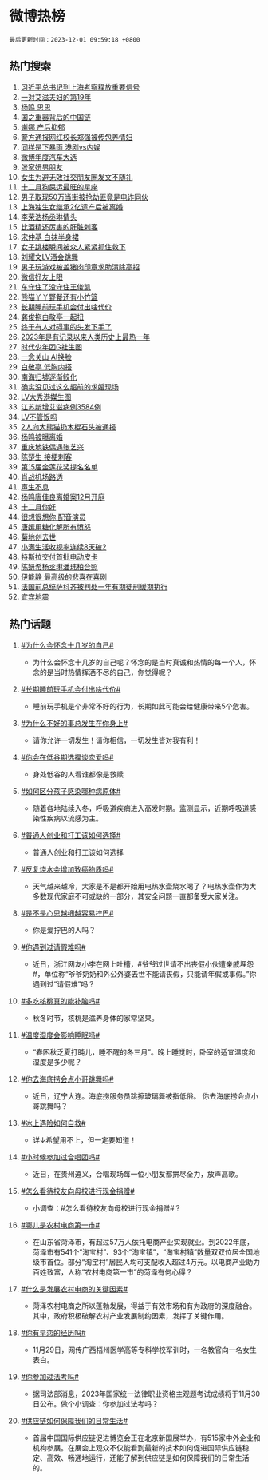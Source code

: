 # 微博热榜

`最后更新时间：2023-12-01 09:59:18 +0800`

## 热门搜索

1. [习近平总书记到上海考察释放重要信号](https://m.weibo.cn/search?containerid=100103type%3D1%26t%3D10%26q%3D%23%E4%B9%A0%E8%BF%91%E5%B9%B3%E6%80%BB%E4%B9%A6%E8%AE%B0%E5%88%B0%E4%B8%8A%E6%B5%B7%E8%80%83%E5%AF%9F%E9%87%8A%E6%94%BE%E9%87%8D%E8%A6%81%E4%BF%A1%E5%8F%B7%23&stream_entry_id=51&isnewpage=1&extparam=seat%3D1%26filter_type%3Drealtimehot%26pos%3D0%26dgr%3D0%26stream_entry_id%3D51%26c_type%3D51%26cate%3D10103%26q%3D%2523%25E4%25B9%25A0%25E8%25BF%2591%25E5%25B9%25B3%25E6%2580%25BB%25E4%25B9%25A6%25E8%25AE%25B0%25E5%2588%25B0%25E4%25B8%258A%25E6%25B5%25B7%25E8%2580%2583%25E5%25AF%259F%25E9%2587%258A%25E6%2594%25BE%25E9%2587%258D%25E8%25A6%2581%25E4%25BF%25A1%25E5%258F%25B7%2523%26display_time%3D1701395957%26pre_seqid%3D170139595741502142127)
1. [一对艾滋夫妇的第19年](https://m.weibo.cn/search?containerid=100103type%3D1%26t%3D10%26q%3D%23%E4%B8%80%E5%AF%B9%E8%89%BE%E6%BB%8B%E5%A4%AB%E5%A6%87%E7%9A%84%E7%AC%AC19%E5%B9%B4%23&stream_entry_id=31&isnewpage=1&extparam=seat%3D1%26lcate%3D5001%26c_type%3D31%26dgr%3D0%26realpos%3D1%26filter_type%3Drealtimehot%26pos%3D0%26cate%3D5001%26stream_entry_id%3D31%26band_rank%3D1%26q%3D%2523%25E4%25B8%2580%25E5%25AF%25B9%25E8%2589%25BE%25E6%25BB%258B%25E5%25A4%25AB%25E5%25A6%2587%25E7%259A%2584%25E7%25AC%25AC19%25E5%25B9%25B4%2523%26flag%3D1%26display_time%3D1701395957%26pre_seqid%3D170139595741502142127)
1. [杨鸣 思思](https://m.weibo.cn/search?containerid=100103type%3D1%26t%3D10%26q%3D%E6%9D%A8%E9%B8%A3+%E6%80%9D%E6%80%9D&stream_entry_id=31&isnewpage=1&extparam=seat%3D1%26lcate%3D5001%26c_type%3D31%26dgr%3D0%26realpos%3D2%26filter_type%3Drealtimehot%26pos%3D1%26cate%3D5001%26stream_entry_id%3D31%26band_rank%3D2%26q%3D%25E6%259D%25A8%25E9%25B8%25A3%2520%25E6%2580%259D%25E6%2580%259D%26flag%3D1%26display_time%3D1701395957%26pre_seqid%3D170139595741502142127)
1. [国之重器背后的中国链](https://m.weibo.cn/search?containerid=100103type%3D1%26t%3D10%26q%3D%23%E5%9B%BD%E4%B9%8B%E9%87%8D%E5%99%A8%E8%83%8C%E5%90%8E%E7%9A%84%E4%B8%AD%E5%9B%BD%E9%93%BE%23&stream_entry_id=31&isnewpage=1&extparam=seat%3D1%26lcate%3D5001%26c_type%3D31%26dgr%3D0%26realpos%3D3%26filter_type%3Drealtimehot%26pos%3D2%26cate%3D5001%26stream_entry_id%3D31%26band_rank%3D3%26q%3D%2523%25E5%259B%25BD%25E4%25B9%258B%25E9%2587%258D%25E5%2599%25A8%25E8%2583%258C%25E5%2590%258E%25E7%259A%2584%25E4%25B8%25AD%25E5%259B%25BD%25E9%2593%25BE%2523%26flag%3D0%26display_time%3D1701395957%26pre_seqid%3D170139595741502142127)
1. [谢娜 产后抑郁](https://m.weibo.cn/search?containerid=100103type%3D1%26t%3D10%26q%3D%E8%B0%A2%E5%A8%9C+%E4%BA%A7%E5%90%8E%E6%8A%91%E9%83%81&stream_entry_id=31&isnewpage=1&extparam=seat%3D1%26lcate%3D5001%26c_type%3D31%26dgr%3D0%26realpos%3D4%26filter_type%3Drealtimehot%26pos%3D3%26cate%3D5001%26stream_entry_id%3D31%26band_rank%3D4%26q%3D%25E8%25B0%25A2%25E5%25A8%259C%2520%25E4%25BA%25A7%25E5%2590%258E%25E6%258A%2591%25E9%2583%2581%26flag%3D2%26display_time%3D1701395957%26pre_seqid%3D170139595741502142127)
1. [警方通报网红校长郑强被传包养情妇](https://m.weibo.cn/search?containerid=100103type%3D1%26t%3D10%26q%3D%23%E8%AD%A6%E6%96%B9%E9%80%9A%E6%8A%A5%E7%BD%91%E7%BA%A2%E6%A0%A1%E9%95%BF%E9%83%91%E5%BC%BA%E8%A2%AB%E4%BC%A0%E5%8C%85%E5%85%BB%E6%83%85%E5%A6%87%23&stream_entry_id=31&isnewpage=1&extparam=seat%3D1%26lcate%3D5001%26c_type%3D31%26dgr%3D0%26realpos%3D5%26filter_type%3Drealtimehot%26pos%3D4%26cate%3D5001%26stream_entry_id%3D31%26band_rank%3D5%26q%3D%2523%25E8%25AD%25A6%25E6%2596%25B9%25E9%2580%259A%25E6%258A%25A5%25E7%25BD%2591%25E7%25BA%25A2%25E6%25A0%25A1%25E9%2595%25BF%25E9%2583%2591%25E5%25BC%25BA%25E8%25A2%25AB%25E4%25BC%25A0%25E5%258C%2585%25E5%2585%25BB%25E6%2583%2585%25E5%25A6%2587%2523%26flag%3D1%26display_time%3D1701395957%26pre_seqid%3D170139595741502142127)
1. [同样是下暴雨 港剧vs内娱](https://m.weibo.cn/search?containerid=100103type%3D1%26t%3D10%26q%3D%E5%90%8C%E6%A0%B7%E6%98%AF%E4%B8%8B%E6%9A%B4%E9%9B%A8+%E6%B8%AF%E5%89%A7vs%E5%86%85%E5%A8%B1&stream_entry_id=31&isnewpage=1&extparam=seat%3D1%26lcate%3D5001%26c_type%3D31%26dgr%3D0%26realpos%3D6%26filter_type%3Drealtimehot%26pos%3D5%26cate%3D5001%26stream_entry_id%3D31%26band_rank%3D6%26q%3D%25E5%2590%258C%25E6%25A0%25B7%25E6%2598%25AF%25E4%25B8%258B%25E6%259A%25B4%25E9%259B%25A8%2520%25E6%25B8%25AF%25E5%2589%25A7vs%25E5%2586%2585%25E5%25A8%25B1%26flag%3D1%26display_time%3D1701395957%26pre_seqid%3D170139595741502142127)
1. [微博年度汽车大选](https://m.weibo.cn/search?containerid=100103type%3D1%26t%3D10%26q%3D%23%E5%BE%AE%E5%8D%9A%E5%B9%B4%E5%BA%A6%E6%B1%BD%E8%BD%A6%E5%A4%A7%E9%80%89%23&stream_entry_id=31&isnewpage=1&extparam=seat%3D1%26lcate%3D5001%26dgr%3D0%26c_type%3D31%26q%3D%2523%25E5%25BE%25AE%25E5%258D%259A%25E5%25B9%25B4%25E5%25BA%25A6%25E6%25B1%25BD%25E8%25BD%25A6%25E5%25A4%25A7%25E9%2580%2589%2523%26filter_type%3Drealtimehot%26pos%3D6%26adid%3D212740%26stream_entry_id%3D31%26band_rank%3D7%26cate%3D5001%26topic_ad%3D1%26is_ad_pos%3D1%26display_time%3D1701395957%26pre_seqid%3D170139595741502142127)
1. [张家妍男朋友](https://m.weibo.cn/search?containerid=100103type%3D1%26t%3D10%26q%3D%E5%BC%A0%E5%AE%B6%E5%A6%8D%E7%94%B7%E6%9C%8B%E5%8F%8B&stream_entry_id=31&isnewpage=1&extparam=seat%3D1%26lcate%3D5001%26c_type%3D31%26dgr%3D0%26realpos%3D7%26filter_type%3Drealtimehot%26pos%3D7%26cate%3D5001%26stream_entry_id%3D31%26band_rank%3D7%26q%3D%25E5%25BC%25A0%25E5%25AE%25B6%25E5%25A6%258D%25E7%2594%25B7%25E6%259C%258B%25E5%258F%258B%26flag%3D2%26display_time%3D1701395957%26pre_seqid%3D170139595741502142127)
1. [女生为避无效社交朋友圈发文不随礼](https://m.weibo.cn/search?containerid=100103type%3D1%26t%3D10%26q%3D%23%E5%A5%B3%E7%94%9F%E4%B8%BA%E9%81%BF%E6%97%A0%E6%95%88%E7%A4%BE%E4%BA%A4%E6%9C%8B%E5%8F%8B%E5%9C%88%E5%8F%91%E6%96%87%E4%B8%8D%E9%9A%8F%E7%A4%BC%23&stream_entry_id=31&isnewpage=1&extparam=seat%3D1%26lcate%3D5001%26c_type%3D31%26dgr%3D0%26realpos%3D8%26filter_type%3Drealtimehot%26pos%3D8%26cate%3D5001%26stream_entry_id%3D31%26band_rank%3D8%26q%3D%2523%25E5%25A5%25B3%25E7%2594%259F%25E4%25B8%25BA%25E9%2581%25BF%25E6%2597%25A0%25E6%2595%2588%25E7%25A4%25BE%25E4%25BA%25A4%25E6%259C%258B%25E5%258F%258B%25E5%259C%2588%25E5%258F%2591%25E6%2596%2587%25E4%25B8%258D%25E9%259A%258F%25E7%25A4%25BC%2523%26flag%3D2%26display_time%3D1701395957%26pre_seqid%3D170139595741502142127)
1. [十二月狗屎运最旺的星座](https://m.weibo.cn/search?containerid=100103type%3D1%26t%3D10%26q%3D%E5%8D%81%E4%BA%8C%E6%9C%88%E7%8B%97%E5%B1%8E%E8%BF%90%E6%9C%80%E6%97%BA%E7%9A%84%E6%98%9F%E5%BA%A7&stream_entry_id=31&isnewpage=1&extparam=seat%3D1%26lcate%3D5001%26c_type%3D31%26dgr%3D0%26realpos%3D9%26filter_type%3Drealtimehot%26pos%3D9%26cate%3D5001%26stream_entry_id%3D31%26band_rank%3D9%26q%3D%25E5%258D%2581%25E4%25BA%258C%25E6%259C%2588%25E7%258B%2597%25E5%25B1%258E%25E8%25BF%2590%25E6%259C%2580%25E6%2597%25BA%25E7%259A%2584%25E6%2598%259F%25E5%25BA%25A7%26flag%3D0%26display_time%3D1701395957%26pre_seqid%3D170139595741502142127)
1. [男子取现50万当街被抢劫匪竟是电诈同伙](https://m.weibo.cn/search?containerid=100103type%3D1%26t%3D10%26q%3D%23%E7%94%B7%E5%AD%90%E5%8F%96%E7%8E%B050%E4%B8%87%E5%BD%93%E8%A1%97%E8%A2%AB%E6%8A%A2%E5%8A%AB%E5%8C%AA%E7%AB%9F%E6%98%AF%E7%94%B5%E8%AF%88%E5%90%8C%E4%BC%99%23&stream_entry_id=31&isnewpage=1&extparam=seat%3D1%26lcate%3D5001%26c_type%3D31%26dgr%3D0%26realpos%3D10%26filter_type%3Drealtimehot%26pos%3D10%26cate%3D5001%26stream_entry_id%3D31%26band_rank%3D10%26q%3D%2523%25E7%2594%25B7%25E5%25AD%2590%25E5%258F%2596%25E7%258E%25B050%25E4%25B8%2587%25E5%25BD%2593%25E8%25A1%2597%25E8%25A2%25AB%25E6%258A%25A2%25E5%258A%25AB%25E5%258C%25AA%25E7%25AB%259F%25E6%2598%25AF%25E7%2594%25B5%25E8%25AF%2588%25E5%2590%258C%25E4%25BC%2599%2523%26flag%3D0%26display_time%3D1701395957%26pre_seqid%3D170139595741502142127)
1. [上海独生女继承2亿遗产后被离婚](https://m.weibo.cn/search?containerid=100103type%3D1%26t%3D10%26q%3D%23%E4%B8%8A%E6%B5%B7%E7%8B%AC%E7%94%9F%E5%A5%B3%E7%BB%A7%E6%89%BF2%E4%BA%BF%E9%81%97%E4%BA%A7%E5%90%8E%E8%A2%AB%E7%A6%BB%E5%A9%9A%23&stream_entry_id=31&isnewpage=1&extparam=seat%3D1%26lcate%3D5001%26c_type%3D31%26dgr%3D0%26realpos%3D11%26filter_type%3Drealtimehot%26pos%3D11%26cate%3D5001%26stream_entry_id%3D31%26band_rank%3D11%26q%3D%2523%25E4%25B8%258A%25E6%25B5%25B7%25E7%258B%25AC%25E7%2594%259F%25E5%25A5%25B3%25E7%25BB%25A7%25E6%2589%25BF2%25E4%25BA%25BF%25E9%2581%2597%25E4%25BA%25A7%25E5%2590%258E%25E8%25A2%25AB%25E7%25A6%25BB%25E5%25A9%259A%2523%26flag%3D2%26display_time%3D1701395957%26pre_seqid%3D170139595741502142127)
1. [李荣浩杨丞琳情头](https://m.weibo.cn/search?containerid=100103type%3D1%26t%3D10%26q%3D%23%E6%9D%8E%E8%8D%A3%E6%B5%A9%E6%9D%A8%E4%B8%9E%E7%90%B3%E6%83%85%E5%A4%B4%23&stream_entry_id=31&isnewpage=1&extparam=seat%3D1%26lcate%3D5001%26c_type%3D31%26dgr%3D0%26realpos%3D12%26filter_type%3Drealtimehot%26pos%3D12%26cate%3D5001%26stream_entry_id%3D31%26band_rank%3D12%26q%3D%2523%25E6%259D%258E%25E8%258D%25A3%25E6%25B5%25A9%25E6%259D%25A8%25E4%25B8%259E%25E7%2590%25B3%25E6%2583%2585%25E5%25A4%25B4%2523%26flag%3D1%26display_time%3D1701395957%26pre_seqid%3D170139595741502142127)
1. [比酒精还厉害的肝脏刺客](https://m.weibo.cn/search?containerid=100103type%3D1%26t%3D10%26q%3D%E6%AF%94%E9%85%92%E7%B2%BE%E8%BF%98%E5%8E%89%E5%AE%B3%E7%9A%84%E8%82%9D%E8%84%8F%E5%88%BA%E5%AE%A2&stream_entry_id=31&isnewpage=1&extparam=seat%3D1%26lcate%3D5001%26c_type%3D31%26dgr%3D0%26realpos%3D13%26filter_type%3Drealtimehot%26pos%3D13%26cate%3D5001%26stream_entry_id%3D31%26band_rank%3D13%26q%3D%25E6%25AF%2594%25E9%2585%2592%25E7%25B2%25BE%25E8%25BF%2598%25E5%258E%2589%25E5%25AE%25B3%25E7%259A%2584%25E8%2582%259D%25E8%2584%258F%25E5%2588%25BA%25E5%25AE%25A2%26flag%3D1%26display_time%3D1701395957%26pre_seqid%3D170139595741502142127)
1. [宋仲基 白袜半身裙](https://m.weibo.cn/search?containerid=100103type%3D1%26t%3D10%26q%3D%E5%AE%8B%E4%BB%B2%E5%9F%BA+%E7%99%BD%E8%A2%9C%E5%8D%8A%E8%BA%AB%E8%A3%99&stream_entry_id=31&isnewpage=1&extparam=seat%3D1%26lcate%3D5001%26c_type%3D31%26dgr%3D0%26realpos%3D14%26filter_type%3Drealtimehot%26pos%3D14%26cate%3D5001%26stream_entry_id%3D31%26band_rank%3D14%26q%3D%25E5%25AE%258B%25E4%25BB%25B2%25E5%259F%25BA%2520%25E7%2599%25BD%25E8%25A2%259C%25E5%258D%258A%25E8%25BA%25AB%25E8%25A3%2599%26flag%3D0%26display_time%3D1701395957%26pre_seqid%3D170139595741502142127)
1. [女子跳楼瞬间被众人紧紧抓住救下](https://m.weibo.cn/search?containerid=100103type%3D1%26t%3D10%26q%3D%23%E5%A5%B3%E5%AD%90%E8%B7%B3%E6%A5%BC%E7%9E%AC%E9%97%B4%E8%A2%AB%E4%BC%97%E4%BA%BA%E7%B4%A7%E7%B4%A7%E6%8A%93%E4%BD%8F%E6%95%91%E4%B8%8B%23&stream_entry_id=31&isnewpage=1&extparam=seat%3D1%26lcate%3D5001%26c_type%3D31%26dgr%3D0%26realpos%3D15%26filter_type%3Drealtimehot%26pos%3D15%26cate%3D5001%26stream_entry_id%3D31%26band_rank%3D15%26q%3D%2523%25E5%25A5%25B3%25E5%25AD%2590%25E8%25B7%25B3%25E6%25A5%25BC%25E7%259E%25AC%25E9%2597%25B4%25E8%25A2%25AB%25E4%25BC%2597%25E4%25BA%25BA%25E7%25B4%25A7%25E7%25B4%25A7%25E6%258A%2593%25E4%25BD%258F%25E6%2595%2591%25E4%25B8%258B%2523%26flag%3D32768%26display_time%3D1701395957%26pre_seqid%3D170139595741502142127)
1. [刘耀文LV酒会跳舞](https://m.weibo.cn/search?containerid=100103type%3D1%26t%3D10%26q%3D%23%E5%88%98%E8%80%80%E6%96%87LV%E9%85%92%E4%BC%9A%E8%B7%B3%E8%88%9E%23&stream_entry_id=31&isnewpage=1&extparam=seat%3D1%26lcate%3D5001%26c_type%3D31%26dgr%3D0%26realpos%3D16%26filter_type%3Drealtimehot%26pos%3D16%26cate%3D5001%26stream_entry_id%3D31%26band_rank%3D16%26q%3D%2523%25E5%2588%2598%25E8%2580%2580%25E6%2596%2587LV%25E9%2585%2592%25E4%25BC%259A%25E8%25B7%25B3%25E8%2588%259E%2523%26flag%3D0%26display_time%3D1701395957%26pre_seqid%3D170139595741502142127)
1. [男子玩游戏被盖猪肉印章求助清除高招](https://m.weibo.cn/search?containerid=100103type%3D1%26t%3D10%26q%3D%23%E7%94%B7%E5%AD%90%E7%8E%A9%E6%B8%B8%E6%88%8F%E8%A2%AB%E7%9B%96%E7%8C%AA%E8%82%89%E5%8D%B0%E7%AB%A0%E6%B1%82%E5%8A%A9%E6%B8%85%E9%99%A4%E9%AB%98%E6%8B%9B%23&stream_entry_id=31&isnewpage=1&extparam=seat%3D1%26lcate%3D5001%26c_type%3D31%26dgr%3D0%26realpos%3D17%26filter_type%3Drealtimehot%26pos%3D17%26cate%3D5001%26stream_entry_id%3D31%26band_rank%3D17%26q%3D%2523%25E7%2594%25B7%25E5%25AD%2590%25E7%258E%25A9%25E6%25B8%25B8%25E6%2588%258F%25E8%25A2%25AB%25E7%259B%2596%25E7%258C%25AA%25E8%2582%2589%25E5%258D%25B0%25E7%25AB%25A0%25E6%25B1%2582%25E5%258A%25A9%25E6%25B8%2585%25E9%2599%25A4%25E9%25AB%2598%25E6%258B%259B%2523%26flag%3D1%26display_time%3D1701395957%26pre_seqid%3D170139595741502142127)
1. [微信好友上限](https://m.weibo.cn/search?containerid=100103type%3D1%26t%3D10%26q%3D%E5%BE%AE%E4%BF%A1%E5%A5%BD%E5%8F%8B%E4%B8%8A%E9%99%90&stream_entry_id=31&isnewpage=1&extparam=seat%3D1%26lcate%3D5001%26c_type%3D31%26dgr%3D0%26realpos%3D18%26filter_type%3Drealtimehot%26pos%3D18%26cate%3D5001%26stream_entry_id%3D31%26band_rank%3D18%26q%3D%25E5%25BE%25AE%25E4%25BF%25A1%25E5%25A5%25BD%25E5%258F%258B%25E4%25B8%258A%25E9%2599%2590%26flag%3D0%26display_time%3D1701395957%26pre_seqid%3D170139595741502142127)
1. [车守住了没守住王俊凯](https://m.weibo.cn/search?containerid=100103type%3D1%26t%3D10%26q%3D%23%E8%BD%A6%E5%AE%88%E4%BD%8F%E4%BA%86%E6%B2%A1%E5%AE%88%E4%BD%8F%E7%8E%8B%E4%BF%8A%E5%87%AF%23&stream_entry_id=31&isnewpage=1&extparam=seat%3D1%26lcate%3D5001%26c_type%3D31%26dgr%3D0%26realpos%3D19%26filter_type%3Drealtimehot%26pos%3D19%26cate%3D5001%26stream_entry_id%3D31%26band_rank%3D19%26q%3D%2523%25E8%25BD%25A6%25E5%25AE%2588%25E4%25BD%258F%25E4%25BA%2586%25E6%25B2%25A1%25E5%25AE%2588%25E4%25BD%258F%25E7%258E%258B%25E4%25BF%258A%25E5%2587%25AF%2523%26flag%3D1%26display_time%3D1701395957%26pre_seqid%3D170139595741502142127)
1. [熊猫丫丫野餐还有小竹篮](https://m.weibo.cn/search?containerid=100103type%3D1%26t%3D10%26q%3D%23%E7%86%8A%E7%8C%AB%E4%B8%AB%E4%B8%AB%E9%87%8E%E9%A4%90%E8%BF%98%E6%9C%89%E5%B0%8F%E7%AB%B9%E7%AF%AE%23&stream_entry_id=31&isnewpage=1&extparam=seat%3D1%26lcate%3D5001%26c_type%3D31%26dgr%3D0%26realpos%3D20%26filter_type%3Drealtimehot%26pos%3D20%26cate%3D5001%26stream_entry_id%3D31%26band_rank%3D20%26q%3D%2523%25E7%2586%258A%25E7%258C%25AB%25E4%25B8%25AB%25E4%25B8%25AB%25E9%2587%258E%25E9%25A4%2590%25E8%25BF%2598%25E6%259C%2589%25E5%25B0%258F%25E7%25AB%25B9%25E7%25AF%25AE%2523%26flag%3D1%26display_time%3D1701395957%26pre_seqid%3D170139595741502142127)
1. [长期睡前玩手机会付出啥代价](https://m.weibo.cn/search?containerid=100103type%3D1%26t%3D10%26q%3D%23%E9%95%BF%E6%9C%9F%E7%9D%A1%E5%89%8D%E7%8E%A9%E6%89%8B%E6%9C%BA%E4%BC%9A%E4%BB%98%E5%87%BA%E5%95%A5%E4%BB%A3%E4%BB%B7%23&stream_entry_id=31&isnewpage=1&extparam=seat%3D1%26lcate%3D5001%26c_type%3D31%26dgr%3D0%26realpos%3D21%26filter_type%3Drealtimehot%26pos%3D21%26cate%3D5001%26stream_entry_id%3D31%26band_rank%3D21%26q%3D%2523%25E9%2595%25BF%25E6%259C%259F%25E7%259D%25A1%25E5%2589%258D%25E7%258E%25A9%25E6%2589%258B%25E6%259C%25BA%25E4%25BC%259A%25E4%25BB%2598%25E5%2587%25BA%25E5%2595%25A5%25E4%25BB%25A3%25E4%25BB%25B7%2523%26flag%3D0%26display_time%3D1701395957%26pre_seqid%3D170139595741502142127)
1. [龚俊拖白敬亭一起扭](https://m.weibo.cn/search?containerid=100103type%3D1%26t%3D10%26q%3D%E9%BE%9A%E4%BF%8A%E6%8B%96%E7%99%BD%E6%95%AC%E4%BA%AD%E4%B8%80%E8%B5%B7%E6%89%AD&stream_entry_id=31&isnewpage=1&extparam=seat%3D1%26lcate%3D5001%26c_type%3D31%26dgr%3D0%26realpos%3D22%26filter_type%3Drealtimehot%26pos%3D22%26cate%3D5001%26stream_entry_id%3D31%26band_rank%3D22%26q%3D%25E9%25BE%259A%25E4%25BF%258A%25E6%258B%2596%25E7%2599%25BD%25E6%2595%25AC%25E4%25BA%25AD%25E4%25B8%2580%25E8%25B5%25B7%25E6%2589%25AD%26flag%3D1%26display_time%3D1701395957%26pre_seqid%3D170139595741502142127)
1. [终于有人对碍事的头发下手了](https://m.weibo.cn/search?containerid=100103type%3D1%26t%3D10%26q%3D%23%E7%BB%88%E4%BA%8E%E6%9C%89%E4%BA%BA%E5%AF%B9%E7%A2%8D%E4%BA%8B%E7%9A%84%E5%A4%B4%E5%8F%91%E4%B8%8B%E6%89%8B%E4%BA%86%23&stream_entry_id=31&isnewpage=1&extparam=seat%3D1%26lcate%3D5001%26c_type%3D31%26dgr%3D0%26realpos%3D23%26filter_type%3Drealtimehot%26pos%3D23%26cate%3D5001%26stream_entry_id%3D31%26band_rank%3D23%26q%3D%2523%25E7%25BB%2588%25E4%25BA%258E%25E6%259C%2589%25E4%25BA%25BA%25E5%25AF%25B9%25E7%25A2%258D%25E4%25BA%258B%25E7%259A%2584%25E5%25A4%25B4%25E5%258F%2591%25E4%25B8%258B%25E6%2589%258B%25E4%25BA%2586%2523%26flag%3D0%26display_time%3D1701395957%26pre_seqid%3D170139595741502142127)
1. [2023年是有记录以来人类历史上最热一年](https://m.weibo.cn/search?containerid=100103type%3D1%26t%3D10%26q%3D%232023%E5%B9%B4%E6%98%AF%E6%9C%89%E8%AE%B0%E5%BD%95%E4%BB%A5%E6%9D%A5%E4%BA%BA%E7%B1%BB%E5%8E%86%E5%8F%B2%E4%B8%8A%E6%9C%80%E7%83%AD%E4%B8%80%E5%B9%B4%23&stream_entry_id=31&isnewpage=1&extparam=seat%3D1%26lcate%3D5001%26c_type%3D31%26dgr%3D0%26realpos%3D24%26filter_type%3Drealtimehot%26pos%3D24%26cate%3D5001%26stream_entry_id%3D31%26band_rank%3D24%26q%3D%25232023%25E5%25B9%25B4%25E6%2598%25AF%25E6%259C%2589%25E8%25AE%25B0%25E5%25BD%2595%25E4%25BB%25A5%25E6%259D%25A5%25E4%25BA%25BA%25E7%25B1%25BB%25E5%258E%2586%25E5%258F%25B2%25E4%25B8%258A%25E6%259C%2580%25E7%2583%25AD%25E4%25B8%2580%25E5%25B9%25B4%2523%26flag%3D1%26display_time%3D1701395957%26pre_seqid%3D170139595741502142127)
1. [时代少年团G社生图](https://m.weibo.cn/search?containerid=100103type%3D1%26t%3D10%26q%3D%23%E6%97%B6%E4%BB%A3%E5%B0%91%E5%B9%B4%E5%9B%A2G%E7%A4%BE%E7%94%9F%E5%9B%BE%23&stream_entry_id=31&isnewpage=1&extparam=seat%3D1%26lcate%3D5001%26c_type%3D31%26dgr%3D0%26realpos%3D25%26filter_type%3Drealtimehot%26pos%3D25%26cate%3D5001%26stream_entry_id%3D31%26band_rank%3D25%26q%3D%2523%25E6%2597%25B6%25E4%25BB%25A3%25E5%25B0%2591%25E5%25B9%25B4%25E5%259B%25A2G%25E7%25A4%25BE%25E7%2594%259F%25E5%259B%25BE%2523%26flag%3D1%26display_time%3D1701395957%26pre_seqid%3D170139595741502142127)
1. [一念关山 AI换脸](https://m.weibo.cn/search?containerid=100103type%3D1%26t%3D10%26q%3D%E4%B8%80%E5%BF%B5%E5%85%B3%E5%B1%B1+AI%E6%8D%A2%E8%84%B8&stream_entry_id=31&isnewpage=1&extparam=seat%3D1%26lcate%3D5001%26c_type%3D31%26dgr%3D0%26realpos%3D26%26filter_type%3Drealtimehot%26pos%3D26%26cate%3D5001%26stream_entry_id%3D31%26band_rank%3D26%26q%3D%25E4%25B8%2580%25E5%25BF%25B5%25E5%2585%25B3%25E5%25B1%25B1%2520AI%25E6%258D%25A2%25E8%2584%25B8%26flag%3D0%26display_time%3D1701395957%26pre_seqid%3D170139595741502142127)
1. [白敬亭 低胸内搭](https://m.weibo.cn/search?containerid=100103type%3D1%26t%3D10%26q%3D%E7%99%BD%E6%95%AC%E4%BA%AD+%E4%BD%8E%E8%83%B8%E5%86%85%E6%90%AD&stream_entry_id=31&isnewpage=1&extparam=seat%3D1%26lcate%3D5001%26c_type%3D31%26dgr%3D0%26realpos%3D27%26filter_type%3Drealtimehot%26pos%3D27%26cate%3D5001%26stream_entry_id%3D31%26band_rank%3D27%26q%3D%25E7%2599%25BD%25E6%2595%25AC%25E4%25BA%25AD%2520%25E4%25BD%258E%25E8%2583%25B8%25E5%2586%2585%25E6%2590%25AD%26flag%3D0%26display_time%3D1701395957%26pre_seqid%3D170139595741502142127)
1. [南海归墟逐渐鲛化](https://m.weibo.cn/search?containerid=100103type%3D1%26t%3D10%26q%3D%23%E5%8D%97%E6%B5%B7%E5%BD%92%E5%A2%9F%E9%80%90%E6%B8%90%E9%B2%9B%E5%8C%96%23&stream_entry_id=31&isnewpage=1&extparam=seat%3D1%26lcate%3D5001%26c_type%3D31%26dgr%3D0%26realpos%3D28%26filter_type%3Drealtimehot%26pos%3D28%26cate%3D5001%26stream_entry_id%3D31%26band_rank%3D28%26q%3D%2523%25E5%258D%2597%25E6%25B5%25B7%25E5%25BD%2592%25E5%25A2%259F%25E9%2580%2590%25E6%25B8%2590%25E9%25B2%259B%25E5%258C%2596%2523%26flag%3D1%26display_time%3D1701395957%26pre_seqid%3D170139595741502142127)
1. [确实没见过这么超前的求婚现场](https://m.weibo.cn/search?containerid=100103type%3D1%26t%3D10%26q%3D%E7%A1%AE%E5%AE%9E%E6%B2%A1%E8%A7%81%E8%BF%87%E8%BF%99%E4%B9%88%E8%B6%85%E5%89%8D%E7%9A%84%E6%B1%82%E5%A9%9A%E7%8E%B0%E5%9C%BA&stream_entry_id=31&isnewpage=1&extparam=seat%3D1%26lcate%3D5001%26c_type%3D31%26dgr%3D0%26realpos%3D29%26filter_type%3Drealtimehot%26pos%3D29%26cate%3D5001%26stream_entry_id%3D31%26band_rank%3D29%26q%3D%25E7%25A1%25AE%25E5%25AE%259E%25E6%25B2%25A1%25E8%25A7%2581%25E8%25BF%2587%25E8%25BF%2599%25E4%25B9%2588%25E8%25B6%2585%25E5%2589%258D%25E7%259A%2584%25E6%25B1%2582%25E5%25A9%259A%25E7%258E%25B0%25E5%259C%25BA%26flag%3D0%26display_time%3D1701395957%26pre_seqid%3D170139595741502142127)
1. [LV大秀港媒生图](https://m.weibo.cn/search?containerid=100103type%3D1%26t%3D10%26q%3D%23LV%E5%A4%A7%E7%A7%80%E6%B8%AF%E5%AA%92%E7%94%9F%E5%9B%BE%23&stream_entry_id=31&isnewpage=1&extparam=seat%3D1%26lcate%3D5001%26c_type%3D31%26dgr%3D0%26realpos%3D30%26filter_type%3Drealtimehot%26pos%3D30%26cate%3D5001%26stream_entry_id%3D31%26band_rank%3D30%26q%3D%2523LV%25E5%25A4%25A7%25E7%25A7%2580%25E6%25B8%25AF%25E5%25AA%2592%25E7%2594%259F%25E5%259B%25BE%2523%26flag%3D0%26display_time%3D1701395957%26pre_seqid%3D170139595741502142127)
1. [江苏新增艾滋病例3584例](https://m.weibo.cn/search?containerid=100103type%3D1%26t%3D10%26q%3D%23%E6%B1%9F%E8%8B%8F%E6%96%B0%E5%A2%9E%E8%89%BE%E6%BB%8B%E7%97%85%E4%BE%8B3584%E4%BE%8B%23&stream_entry_id=31&isnewpage=1&extparam=seat%3D1%26lcate%3D5001%26c_type%3D31%26dgr%3D0%26realpos%3D31%26filter_type%3Drealtimehot%26pos%3D31%26cate%3D5001%26stream_entry_id%3D31%26band_rank%3D31%26q%3D%2523%25E6%25B1%259F%25E8%258B%258F%25E6%2596%25B0%25E5%25A2%259E%25E8%2589%25BE%25E6%25BB%258B%25E7%2597%2585%25E4%25BE%258B3584%25E4%25BE%258B%2523%26flag%3D0%26display_time%3D1701395957%26pre_seqid%3D170139595741502142127)
1. [LV不管饭吗](https://m.weibo.cn/search?containerid=100103type%3D1%26t%3D10%26q%3D%23LV%E4%B8%8D%E7%AE%A1%E9%A5%AD%E5%90%97%23&stream_entry_id=31&isnewpage=1&extparam=seat%3D1%26lcate%3D5001%26c_type%3D31%26dgr%3D0%26realpos%3D32%26filter_type%3Drealtimehot%26pos%3D32%26cate%3D5001%26stream_entry_id%3D31%26band_rank%3D32%26q%3D%2523LV%25E4%25B8%258D%25E7%25AE%25A1%25E9%25A5%25AD%25E5%2590%2597%2523%26flag%3D0%26display_time%3D1701395957%26pre_seqid%3D170139595741502142127)
1. [2人向大熊猫扔木棍石头被通报](https://m.weibo.cn/search?containerid=100103type%3D1%26t%3D10%26q%3D%232%E4%BA%BA%E5%90%91%E5%A4%A7%E7%86%8A%E7%8C%AB%E6%89%94%E6%9C%A8%E6%A3%8D%E7%9F%B3%E5%A4%B4%E8%A2%AB%E9%80%9A%E6%8A%A5%23&stream_entry_id=31&isnewpage=1&extparam=seat%3D1%26lcate%3D5001%26c_type%3D31%26dgr%3D0%26realpos%3D33%26filter_type%3Drealtimehot%26pos%3D33%26cate%3D5001%26stream_entry_id%3D31%26band_rank%3D33%26q%3D%25232%25E4%25BA%25BA%25E5%2590%2591%25E5%25A4%25A7%25E7%2586%258A%25E7%258C%25AB%25E6%2589%2594%25E6%259C%25A8%25E6%25A3%258D%25E7%259F%25B3%25E5%25A4%25B4%25E8%25A2%25AB%25E9%2580%259A%25E6%258A%25A5%2523%26flag%3D1%26display_time%3D1701395957%26pre_seqid%3D170139595741502142127)
1. [杨鸣被曝离婚](https://m.weibo.cn/search?containerid=100103type%3D1%26t%3D10%26q%3D%23%E6%9D%A8%E9%B8%A3%E8%A2%AB%E6%9B%9D%E7%A6%BB%E5%A9%9A%23&stream_entry_id=31&isnewpage=1&extparam=seat%3D1%26lcate%3D5001%26c_type%3D31%26dgr%3D0%26realpos%3D34%26filter_type%3Drealtimehot%26pos%3D34%26cate%3D5001%26stream_entry_id%3D31%26band_rank%3D34%26q%3D%2523%25E6%259D%25A8%25E9%25B8%25A3%25E8%25A2%25AB%25E6%259B%259D%25E7%25A6%25BB%25E5%25A9%259A%2523%26flag%3D0%26display_time%3D1701395957%26pre_seqid%3D170139595741502142127)
1. [重庆地铁偶遇张艺兴](https://m.weibo.cn/search?containerid=100103type%3D1%26t%3D10%26q%3D%23%E9%87%8D%E5%BA%86%E5%9C%B0%E9%93%81%E5%81%B6%E9%81%87%E5%BC%A0%E8%89%BA%E5%85%B4%23&stream_entry_id=31&isnewpage=1&extparam=seat%3D1%26lcate%3D5001%26c_type%3D31%26dgr%3D0%26realpos%3D35%26filter_type%3Drealtimehot%26pos%3D35%26cate%3D5001%26stream_entry_id%3D31%26band_rank%3D35%26q%3D%2523%25E9%2587%258D%25E5%25BA%2586%25E5%259C%25B0%25E9%2593%2581%25E5%2581%25B6%25E9%2581%2587%25E5%25BC%25A0%25E8%2589%25BA%25E5%2585%25B4%2523%26flag%3D0%26display_time%3D1701395957%26pre_seqid%3D170139595741502142127)
1. [陈楚生 接梗刺客](https://m.weibo.cn/search?containerid=100103type%3D1%26t%3D10%26q%3D%E9%99%88%E6%A5%9A%E7%94%9F+%E6%8E%A5%E6%A2%97%E5%88%BA%E5%AE%A2&stream_entry_id=31&isnewpage=1&extparam=seat%3D1%26lcate%3D5001%26c_type%3D31%26dgr%3D0%26realpos%3D36%26filter_type%3Drealtimehot%26pos%3D36%26cate%3D5001%26stream_entry_id%3D31%26band_rank%3D36%26q%3D%25E9%2599%2588%25E6%25A5%259A%25E7%2594%259F%2520%25E6%258E%25A5%25E6%25A2%2597%25E5%2588%25BA%25E5%25AE%25A2%26flag%3D1%26display_time%3D1701395957%26pre_seqid%3D170139595741502142127)
1. [第15届金莲花奖提名名单](https://m.weibo.cn/search?containerid=100103type%3D1%26t%3D10%26q%3D%23%E7%AC%AC15%E5%B1%8A%E9%87%91%E8%8E%B2%E8%8A%B1%E5%A5%96%E6%8F%90%E5%90%8D%E5%90%8D%E5%8D%95%23&stream_entry_id=31&isnewpage=1&extparam=seat%3D1%26lcate%3D5001%26c_type%3D31%26dgr%3D0%26realpos%3D37%26filter_type%3Drealtimehot%26pos%3D37%26cate%3D5001%26stream_entry_id%3D31%26band_rank%3D37%26q%3D%2523%25E7%25AC%25AC15%25E5%25B1%258A%25E9%2587%2591%25E8%258E%25B2%25E8%258A%25B1%25E5%25A5%2596%25E6%258F%2590%25E5%2590%258D%25E5%2590%258D%25E5%258D%2595%2523%26flag%3D1%26display_time%3D1701395957%26pre_seqid%3D170139595741502142127)
1. [肖战机场路透](https://m.weibo.cn/search?containerid=100103type%3D1%26t%3D10%26q%3D%E8%82%96%E6%88%98%E6%9C%BA%E5%9C%BA%E8%B7%AF%E9%80%8F&stream_entry_id=31&isnewpage=1&extparam=seat%3D1%26lcate%3D5001%26c_type%3D31%26dgr%3D0%26realpos%3D38%26filter_type%3Drealtimehot%26pos%3D38%26cate%3D5001%26stream_entry_id%3D31%26band_rank%3D38%26q%3D%25E8%2582%2596%25E6%2588%2598%25E6%259C%25BA%25E5%259C%25BA%25E8%25B7%25AF%25E9%2580%258F%26flag%3D0%26display_time%3D1701395957%26pre_seqid%3D170139595741502142127)
1. [声生不息](https://m.weibo.cn/search?containerid=100103type%3D1%26t%3D10%26q%3D%E5%A3%B0%E7%94%9F%E4%B8%8D%E6%81%AF&stream_entry_id=31&isnewpage=1&extparam=seat%3D1%26lcate%3D5001%26c_type%3D31%26dgr%3D0%26realpos%3D39%26filter_type%3Drealtimehot%26pos%3D39%26cate%3D5001%26stream_entry_id%3D31%26band_rank%3D39%26q%3D%25E5%25A3%25B0%25E7%2594%259F%25E4%25B8%258D%25E6%2581%25AF%26flag%3D1%26display_time%3D1701395957%26pre_seqid%3D170139595741502142127)
1. [杨鸣唐佳良离婚案12月开庭](https://m.weibo.cn/search?containerid=100103type%3D1%26t%3D10%26q%3D%23%E6%9D%A8%E9%B8%A3%E5%94%90%E4%BD%B3%E8%89%AF%E7%A6%BB%E5%A9%9A%E6%A1%8812%E6%9C%88%E5%BC%80%E5%BA%AD%23&stream_entry_id=31&isnewpage=1&extparam=seat%3D1%26lcate%3D5001%26c_type%3D31%26dgr%3D0%26realpos%3D40%26filter_type%3Drealtimehot%26pos%3D40%26cate%3D5001%26stream_entry_id%3D31%26band_rank%3D40%26q%3D%2523%25E6%259D%25A8%25E9%25B8%25A3%25E5%2594%2590%25E4%25BD%25B3%25E8%2589%25AF%25E7%25A6%25BB%25E5%25A9%259A%25E6%25A1%258812%25E6%259C%2588%25E5%25BC%2580%25E5%25BA%25AD%2523%26flag%3D0%26display_time%3D1701395957%26pre_seqid%3D170139595741502142127)
1. [十二月你好](https://m.weibo.cn/search?containerid=100103type%3D1%26t%3D10%26q%3D%23%E5%8D%81%E4%BA%8C%E6%9C%88%E4%BD%A0%E5%A5%BD%23&stream_entry_id=31&isnewpage=1&extparam=seat%3D1%26lcate%3D5001%26c_type%3D31%26dgr%3D0%26realpos%3D41%26filter_type%3Drealtimehot%26pos%3D41%26cate%3D5001%26stream_entry_id%3D31%26band_rank%3D41%26q%3D%2523%25E5%258D%2581%25E4%25BA%258C%25E6%259C%2588%25E4%25BD%25A0%25E5%25A5%25BD%2523%26flag%3D0%26display_time%3D1701395957%26pre_seqid%3D170139595741502142127)
1. [很想很想你 配音演员](https://m.weibo.cn/search?containerid=100103type%3D1%26t%3D10%26q%3D%E5%BE%88%E6%83%B3%E5%BE%88%E6%83%B3%E4%BD%A0+%E9%85%8D%E9%9F%B3%E6%BC%94%E5%91%98&stream_entry_id=31&isnewpage=1&extparam=seat%3D1%26lcate%3D5001%26c_type%3D31%26dgr%3D0%26realpos%3D42%26filter_type%3Drealtimehot%26pos%3D42%26cate%3D5001%26stream_entry_id%3D31%26band_rank%3D42%26q%3D%25E5%25BE%2588%25E6%2583%25B3%25E5%25BE%2588%25E6%2583%25B3%25E4%25BD%25A0%2520%25E9%2585%258D%25E9%259F%25B3%25E6%25BC%2594%25E5%2591%2598%26flag%3D1%26display_time%3D1701395957%26pre_seqid%3D170139595741502142127)
1. [唐嫣用糖化解所有愤怒](https://m.weibo.cn/search?containerid=100103type%3D1%26t%3D10%26q%3D%23%E5%94%90%E5%AB%A3%E7%94%A8%E7%B3%96%E5%8C%96%E8%A7%A3%E6%89%80%E6%9C%89%E6%84%A4%E6%80%92%23&stream_entry_id=31&isnewpage=1&extparam=seat%3D1%26lcate%3D5001%26c_type%3D31%26dgr%3D0%26realpos%3D43%26filter_type%3Drealtimehot%26pos%3D43%26cate%3D5001%26stream_entry_id%3D31%26band_rank%3D43%26q%3D%2523%25E5%2594%2590%25E5%25AB%25A3%25E7%2594%25A8%25E7%25B3%2596%25E5%258C%2596%25E8%25A7%25A3%25E6%2589%2580%25E6%259C%2589%25E6%2584%25A4%25E6%2580%2592%2523%26flag%3D1%26display_time%3D1701395957%26pre_seqid%3D170139595741502142127)
1. [菊地创去世](https://m.weibo.cn/search?containerid=100103type%3D1%26t%3D10%26q%3D%23%E8%8F%8A%E5%9C%B0%E5%88%9B%E5%8E%BB%E4%B8%96%23&stream_entry_id=31&isnewpage=1&extparam=seat%3D1%26lcate%3D5001%26c_type%3D31%26dgr%3D0%26realpos%3D44%26filter_type%3Drealtimehot%26pos%3D44%26cate%3D5001%26stream_entry_id%3D31%26band_rank%3D44%26q%3D%2523%25E8%258F%258A%25E5%259C%25B0%25E5%2588%259B%25E5%258E%25BB%25E4%25B8%2596%2523%26flag%3D1%26display_time%3D1701395957%26pre_seqid%3D170139595741502142127)
1. [小满生活收视率连续8天破2](https://m.weibo.cn/search?containerid=100103type%3D1%26t%3D10%26q%3D%23%E5%B0%8F%E6%BB%A1%E7%94%9F%E6%B4%BB%E6%94%B6%E8%A7%86%E7%8E%87%E8%BF%9E%E7%BB%AD8%E5%A4%A9%E7%A0%B42%23&stream_entry_id=31&isnewpage=1&extparam=seat%3D1%26lcate%3D5001%26c_type%3D31%26dgr%3D0%26realpos%3D45%26filter_type%3Drealtimehot%26pos%3D45%26cate%3D5001%26stream_entry_id%3D31%26band_rank%3D45%26q%3D%2523%25E5%25B0%258F%25E6%25BB%25A1%25E7%2594%259F%25E6%25B4%25BB%25E6%2594%25B6%25E8%25A7%2586%25E7%258E%2587%25E8%25BF%259E%25E7%25BB%25AD8%25E5%25A4%25A9%25E7%25A0%25B42%2523%26flag%3D1%26display_time%3D1701395957%26pre_seqid%3D170139595741502142127)
1. [特斯拉交付首批电动皮卡](https://m.weibo.cn/search?containerid=100103type%3D1%26t%3D10%26q%3D%23%E7%89%B9%E6%96%AF%E6%8B%89%E4%BA%A4%E4%BB%98%E9%A6%96%E6%89%B9%E7%94%B5%E5%8A%A8%E7%9A%AE%E5%8D%A1%23&stream_entry_id=31&isnewpage=1&extparam=seat%3D1%26lcate%3D5001%26c_type%3D31%26dgr%3D0%26realpos%3D46%26filter_type%3Drealtimehot%26pos%3D46%26cate%3D5001%26stream_entry_id%3D31%26band_rank%3D46%26q%3D%2523%25E7%2589%25B9%25E6%2596%25AF%25E6%258B%2589%25E4%25BA%25A4%25E4%25BB%2598%25E9%25A6%2596%25E6%2589%25B9%25E7%2594%25B5%25E5%258A%25A8%25E7%259A%25AE%25E5%258D%25A1%2523%26flag%3D0%26display_time%3D1701395957%26pre_seqid%3D170139595741502142127)
1. [陈妍希杨丞琳潘玮柏合照](https://m.weibo.cn/search?containerid=100103type%3D1%26t%3D10%26q%3D%23%E9%99%88%E5%A6%8D%E5%B8%8C%E6%9D%A8%E4%B8%9E%E7%90%B3%E6%BD%98%E7%8E%AE%E6%9F%8F%E5%90%88%E7%85%A7%23&stream_entry_id=31&isnewpage=1&extparam=seat%3D1%26lcate%3D5001%26c_type%3D31%26dgr%3D0%26realpos%3D47%26filter_type%3Drealtimehot%26pos%3D47%26cate%3D5001%26stream_entry_id%3D31%26band_rank%3D47%26q%3D%2523%25E9%2599%2588%25E5%25A6%258D%25E5%25B8%258C%25E6%259D%25A8%25E4%25B8%259E%25E7%2590%25B3%25E6%25BD%2598%25E7%258E%25AE%25E6%259F%258F%25E5%2590%2588%25E7%2585%25A7%2523%26flag%3D0%26display_time%3D1701395957%26pre_seqid%3D170139595741502142127)
1. [伊能静 最高级的悲喜在喜剧](https://m.weibo.cn/search?containerid=100103type%3D1%26t%3D10%26q%3D%E4%BC%8A%E8%83%BD%E9%9D%99+%E6%9C%80%E9%AB%98%E7%BA%A7%E7%9A%84%E6%82%B2%E5%96%9C%E5%9C%A8%E5%96%9C%E5%89%A7&stream_entry_id=31&isnewpage=1&extparam=seat%3D1%26lcate%3D5001%26c_type%3D31%26dgr%3D0%26realpos%3D48%26filter_type%3Drealtimehot%26pos%3D48%26cate%3D5001%26stream_entry_id%3D31%26band_rank%3D48%26q%3D%25E4%25BC%258A%25E8%2583%25BD%25E9%259D%2599%2520%25E6%259C%2580%25E9%25AB%2598%25E7%25BA%25A7%25E7%259A%2584%25E6%2582%25B2%25E5%2596%259C%25E5%259C%25A8%25E5%2596%259C%25E5%2589%25A7%26flag%3D0%26display_time%3D1701395957%26pre_seqid%3D170139595741502142127)
1. [法国前总统萨科齐被判处一年有期徒刑缓期执行](https://m.weibo.cn/search?containerid=100103type%3D1%26t%3D10%26q%3D%23%E6%B3%95%E5%9B%BD%E5%89%8D%E6%80%BB%E7%BB%9F%E8%90%A8%E7%A7%91%E9%BD%90%E8%A2%AB%E5%88%A4%E5%A4%84%E4%B8%80%E5%B9%B4%E6%9C%89%E6%9C%9F%E5%BE%92%E5%88%91%E7%BC%93%E6%9C%9F%E6%89%A7%E8%A1%8C%23&stream_entry_id=31&isnewpage=1&extparam=seat%3D1%26lcate%3D5001%26c_type%3D31%26dgr%3D0%26realpos%3D49%26filter_type%3Drealtimehot%26pos%3D49%26cate%3D5001%26stream_entry_id%3D31%26band_rank%3D49%26q%3D%2523%25E6%25B3%2595%25E5%259B%25BD%25E5%2589%258D%25E6%2580%25BB%25E7%25BB%259F%25E8%2590%25A8%25E7%25A7%2591%25E9%25BD%2590%25E8%25A2%25AB%25E5%2588%25A4%25E5%25A4%2584%25E4%25B8%2580%25E5%25B9%25B4%25E6%259C%2589%25E6%259C%259F%25E5%25BE%2592%25E5%2588%2591%25E7%25BC%2593%25E6%259C%259F%25E6%2589%25A7%25E8%25A1%258C%2523%26flag%3D0%26display_time%3D1701395957%26pre_seqid%3D170139595741502142127)
1. [宜宾地震](https://m.weibo.cn/search?containerid=100103type%3D1%26t%3D10%26q%3D%E5%AE%9C%E5%AE%BE%E5%9C%B0%E9%9C%87&stream_entry_id=31&isnewpage=1&extparam=seat%3D1%26lcate%3D5001%26c_type%3D31%26dgr%3D0%26realpos%3D50%26filter_type%3Drealtimehot%26pos%3D50%26cate%3D5001%26stream_entry_id%3D31%26band_rank%3D50%26q%3D%25E5%25AE%259C%25E5%25AE%25BE%25E5%259C%25B0%25E9%259C%2587%26flag%3D0%26display_time%3D1701395957%26pre_seqid%3D170139595741502142127)

## 热门话题

1. [#为什么会怀念十几岁的自己#](https://m.weibo.cn/search?containerid=231522type%3D1%26t%3D10%26q%3D%23%E4%B8%BA%E4%BB%80%E4%B9%88%E4%BC%9A%E6%80%80%E5%BF%B5%E5%8D%81%E5%87%A0%E5%B2%81%E7%9A%84%E8%87%AA%E5%B7%B1%23&stream_entry_id=128&isnewpage=1&extparam=seat%3D1%26cate%3D5004%26pos%3D1-0-0%26lcate%3D5004%26unitid%3D1701331654962%26c_type%3D128%26dgr%3D0%26display_time%3D1701395958%26pre_seqid%3D170139595871507464111)
    - 为什么会怀念十几岁的自己呢？怀念的是当时真诚和热情的每一个人，怀念的是当时热情挥洒不尽的自己，你觉得呢？

1. [#长期睡前玩手机会付出啥代价#](https://m.weibo.cn/search?containerid=231522type%3D1%26t%3D10%26q%3D%23%E9%95%BF%E6%9C%9F%E7%9D%A1%E5%89%8D%E7%8E%A9%E6%89%8B%E6%9C%BA%E4%BC%9A%E4%BB%98%E5%87%BA%E5%95%A5%E4%BB%A3%E4%BB%B7%23&stream_entry_id=128&isnewpage=1&extparam=seat%3D1%26cate%3D5004%26pos%3D1-0-1%26lcate%3D5004%26unitid%3D1701353909594%26c_type%3D128%26dgr%3D0%26display_time%3D1701395958%26pre_seqid%3D170139595871507464111)
    - 睡前玩手机是个非常不好的行为，长期如此可能会给健康带来5个危害。

1. [#为什么不好的事总发生在你身上#](https://m.weibo.cn/search?containerid=231522type%3D1%26t%3D10%26q%3D%23%E4%B8%BA%E4%BB%80%E4%B9%88%E4%B8%8D%E5%A5%BD%E7%9A%84%E4%BA%8B%E6%80%BB%E5%8F%91%E7%94%9F%E5%9C%A8%E4%BD%A0%E8%BA%AB%E4%B8%8A%23&stream_entry_id=128&isnewpage=1&extparam=seat%3D1%26cate%3D5004%26pos%3D1-0-2%26lcate%3D5004%26unitid%3D1701345173118%26c_type%3D128%26dgr%3D0%26display_time%3D1701395958%26pre_seqid%3D170139595871507464111)
    - 请你允许一切发生！请你相信，一切发生皆对我有利！

1. [#你会在低谷期选择谈恋爱吗#](https://m.weibo.cn/search?containerid=231522type%3D1%26t%3D10%26q%3D%23%E4%BD%A0%E4%BC%9A%E5%9C%A8%E4%BD%8E%E8%B0%B7%E6%9C%9F%E9%80%89%E6%8B%A9%E8%B0%88%E6%81%8B%E7%88%B1%E5%90%97%23&stream_entry_id=128&isnewpage=1&extparam=seat%3D1%26cate%3D5004%26pos%3D1-0-3%26lcate%3D5004%26unitid%3D1701343064951%26c_type%3D128%26dgr%3D0%26display_time%3D1701395958%26pre_seqid%3D170139595871507464111)
    - 身处低谷的人看谁都像是救赎

1. [#如何区分孩子感染哪种病原体#](https://m.weibo.cn/search?containerid=231522type%3D1%26t%3D10%26q%3D%23%E5%A6%82%E4%BD%95%E5%8C%BA%E5%88%86%E5%AD%A9%E5%AD%90%E6%84%9F%E6%9F%93%E5%93%AA%E7%A7%8D%E7%97%85%E5%8E%9F%E4%BD%93%23&stream_entry_id=128&isnewpage=1&extparam=seat%3D1%26cate%3D5004%26pos%3D1-0-4%26lcate%3D5004%26unitid%3D1701386551772%26c_type%3D128%26dgr%3D0%26display_time%3D1701395958%26pre_seqid%3D170139595871507464111)
    - 随着各地陆续入冬，呼吸道疾病进入高发时期。监测显示，近期呼吸道感染性疾病以流感为主。

1. [#普通人创业和打工该如何选择#](https://m.weibo.cn/search?containerid=231522type%3D1%26t%3D10%26q%3D%23%E6%99%AE%E9%80%9A%E4%BA%BA%E5%88%9B%E4%B8%9A%E5%92%8C%E6%89%93%E5%B7%A5%E8%AF%A5%E5%A6%82%E4%BD%95%E9%80%89%E6%8B%A9%23&stream_entry_id=128&isnewpage=1&extparam=seat%3D1%26cate%3D5004%26pos%3D1-0-5%26lcate%3D5004%26unitid%3D1701395870553%26c_type%3D128%26dgr%3D0%26display_time%3D1701395958%26pre_seqid%3D170139595871507464111)
    - 普通人创业和打工该如何选择

1. [#反复烧水会增加致癌物质吗#](https://m.weibo.cn/search?containerid=231522type%3D1%26t%3D10%26q%3D%23%E5%8F%8D%E5%A4%8D%E7%83%A7%E6%B0%B4%E4%BC%9A%E5%A2%9E%E5%8A%A0%E8%87%B4%E7%99%8C%E7%89%A9%E8%B4%A8%E5%90%97%23&stream_entry_id=128&isnewpage=1&extparam=seat%3D1%26cate%3D5004%26pos%3D1-0-6%26lcate%3D5004%26unitid%3D1701265415960%26c_type%3D128%26dgr%3D0%26display_time%3D1701395958%26pre_seqid%3D170139595871507464111)
    - 天气越来越冷，大家是不是都开始用电热水壶烧水喝了？电热水壶作为大多数现代家庭不可或缺的一部分，其安全问题一直都备受大家关注。

1. [#是不是心思越细越容易拧巴#](https://m.weibo.cn/search?containerid=231522type%3D1%26t%3D10%26q%3D%23%E6%98%AF%E4%B8%8D%E6%98%AF%E5%BF%83%E6%80%9D%E8%B6%8A%E7%BB%86%E8%B6%8A%E5%AE%B9%E6%98%93%E6%8B%A7%E5%B7%B4%23&stream_entry_id=128&isnewpage=1&extparam=seat%3D1%26cate%3D5004%26pos%3D1-0-7%26lcate%3D5004%26unitid%3D1701243776881%26c_type%3D128%26dgr%3D0%26display_time%3D1701395958%26pre_seqid%3D170139595871507464111)
    - 你是爱拧巴的人吗？

1. [#你遇到过请假难吗#](https://m.weibo.cn/search?containerid=231522type%3D1%26t%3D10%26q%3D%23%E4%BD%A0%E9%81%87%E5%88%B0%E8%BF%87%E8%AF%B7%E5%81%87%E9%9A%BE%E5%90%97%23&stream_entry_id=128&isnewpage=1&extparam=seat%3D1%26cate%3D5004%26pos%3D1-0-8%26lcate%3D5004%26unitid%3D1701387145941%26c_type%3D128%26dgr%3D0%26display_time%3D1701395958%26pre_seqid%3D170139595871507464111)
    - 近日，浙江网友小李在网上吐槽，#爷爷过世请不出丧假小伙遭亲戚埋怨#，单位称“爷爷奶奶和外公外婆去世不能请丧假，只能请年假或事假。”你遇到过“请假难”吗？

1. [#多吃核桃真的能补脑吗#](https://m.weibo.cn/search?containerid=231522type%3D1%26t%3D10%26q%3D%23%E5%A4%9A%E5%90%83%E6%A0%B8%E6%A1%83%E7%9C%9F%E7%9A%84%E8%83%BD%E8%A1%A5%E8%84%91%E5%90%97%23&stream_entry_id=128&isnewpage=1&extparam=seat%3D1%26cate%3D5004%26pos%3D1-0-9%26lcate%3D5004%26unitid%3D1701393477202%26c_type%3D128%26dgr%3D0%26display_time%3D1701395958%26pre_seqid%3D170139595871507464111)
    - 秋冬时节，核桃是滋养身体的家常坚果。

1. [#温度湿度会影响睡眠吗#](https://m.weibo.cn/search?containerid=231522type%3D1%26t%3D10%26q%3D%23%E6%B8%A9%E5%BA%A6%E6%B9%BF%E5%BA%A6%E4%BC%9A%E5%BD%B1%E5%93%8D%E7%9D%A1%E7%9C%A0%E5%90%97%23&stream_entry_id=128&isnewpage=1&extparam=seat%3D1%26cate%3D5004%26pos%3D1-0-10%26lcate%3D5004%26unitid%3D1701246493762%26c_type%3D128%26dgr%3D0%26display_time%3D1701395958%26pre_seqid%3D170139595871507464111)
    - “春困秋乏夏打盹儿，睡不醒的冬三月”。晚上睡觉时，卧室的适宜温度和湿度是多少呢？

1. [#你去海底捞会点小哥跳舞吗#](https://m.weibo.cn/search?containerid=231522type%3D1%26t%3D10%26q%3D%23%E4%BD%A0%E5%8E%BB%E6%B5%B7%E5%BA%95%E6%8D%9E%E4%BC%9A%E7%82%B9%E5%B0%8F%E5%93%A5%E8%B7%B3%E8%88%9E%E5%90%97%23&stream_entry_id=128&isnewpage=1&extparam=seat%3D1%26cate%3D5004%26pos%3D1-0-11%26lcate%3D5004%26unitid%3D1701223366964%26c_type%3D128%26dgr%3D0%26display_time%3D1701395958%26pre_seqid%3D170139595871507464111)
    - 近日，辽宁大连。海底捞服务员跳擦玻璃舞被指低俗。 你去海底捞会点小哥跳舞吗？ ​

1. [#冰上遇险如何自救#](https://m.weibo.cn/search?containerid=231522type%3D1%26t%3D10%26q%3D%23%E5%86%B0%E4%B8%8A%E9%81%87%E9%99%A9%E5%A6%82%E4%BD%95%E8%87%AA%E6%95%91%23&stream_entry_id=128&isnewpage=1&extparam=seat%3D1%26cate%3D5004%26pos%3D1-0-12%26lcate%3D5004%26unitid%3D1701241363454%26c_type%3D128%26dgr%3D0%26display_time%3D1701395958%26pre_seqid%3D170139595871507464111)
    - 详↓希望用不上，但一定要知道！

1. [#小时候参加过合唱团吗#](https://m.weibo.cn/search?containerid=231522type%3D1%26t%3D10%26q%3D%23%E5%B0%8F%E6%97%B6%E5%80%99%E5%8F%82%E5%8A%A0%E8%BF%87%E5%90%88%E5%94%B1%E5%9B%A2%E5%90%97%23&stream_entry_id=128&isnewpage=1&extparam=seat%3D1%26cate%3D5004%26pos%3D1-0-13%26lcate%3D5004%26unitid%3D1701386561827%26c_type%3D128%26dgr%3D0%26display_time%3D1701395958%26pre_seqid%3D170139595871507464111)
    - 近日，在贵州遵义，合唱现场每一位小朋友都拼尽全力，放声高歌。

1. [#怎么看待校友向母校进行现金捐赠#](https://m.weibo.cn/search?containerid=231522type%3D1%26t%3D10%26q%3D%23%E6%80%8E%E4%B9%88%E7%9C%8B%E5%BE%85%E6%A0%A1%E5%8F%8B%E5%90%91%E6%AF%8D%E6%A0%A1%E8%BF%9B%E8%A1%8C%E7%8E%B0%E9%87%91%E6%8D%90%E8%B5%A0%23&stream_entry_id=128&isnewpage=1&extparam=seat%3D1%26cate%3D5004%26pos%3D1-0-14%26lcate%3D5004%26unitid%3D1701238963204%26c_type%3D128%26dgr%3D0%26display_time%3D1701395958%26pre_seqid%3D170139595871507464111)
    - 小调查：#怎么看待校友向母校进行现金捐赠#？

1. [#哪儿是农村电商第一市#](https://m.weibo.cn/search?containerid=231522type%3D1%26t%3D10%26q%3D%23%E5%93%AA%E5%84%BF%E6%98%AF%E5%86%9C%E6%9D%91%E7%94%B5%E5%95%86%E7%AC%AC%E4%B8%80%E5%B8%82%23&stream_entry_id=128&isnewpage=1&extparam=seat%3D1%26cate%3D5004%26pos%3D1-0-15%26lcate%3D5004%26unitid%3D1701311878193%26c_type%3D128%26dgr%3D0%26display_time%3D1701395958%26pre_seqid%3D170139595871507464111)
    - 在山东省菏泽市，有超过57万人依托电商产业实现就业。到2022年底，菏泽市有541个“淘宝村”、93个“淘宝镇”，“淘宝村镇”数量双双位居全国地级市首位。部分“淘宝村”居民人均可支配收入超过4万元。以电商产业助力百姓致富，人称“农村电商第一市”的菏泽有何心得？

1. [#什么是发展农村电商的关键因素#](https://m.weibo.cn/search?containerid=231522type%3D1%26t%3D10%26q%3D%23%E4%BB%80%E4%B9%88%E6%98%AF%E5%8F%91%E5%B1%95%E5%86%9C%E6%9D%91%E7%94%B5%E5%95%86%E7%9A%84%E5%85%B3%E9%94%AE%E5%9B%A0%E7%B4%A0%23&stream_entry_id=128&isnewpage=1&extparam=seat%3D1%26cate%3D5004%26pos%3D1-0-16%26lcate%3D5004%26unitid%3D1701311283162%26c_type%3D128%26dgr%3D0%26display_time%3D1701395958%26pre_seqid%3D170139595871507464111)
    - 菏泽农村电商之所以蓬勃发展，得益于有效市场和有为政府的深度融合。其中，政府积极破解农村产业发展制约因素，发挥了关键作用。

1. [#你有早恋的经历吗#](https://m.weibo.cn/search?containerid=231522type%3D1%26t%3D10%26q%3D%23%E4%BD%A0%E6%9C%89%E6%97%A9%E6%81%8B%E7%9A%84%E7%BB%8F%E5%8E%86%E5%90%97%23&stream_entry_id=128&isnewpage=1&extparam=seat%3D1%26cate%3D5004%26pos%3D1-0-17%26lcate%3D5004%26unitid%3D1701298343441%26c_type%3D128%26dgr%3D0%26display_time%3D1701395958%26pre_seqid%3D170139595871507464111)
    - 11月29日，网传广西梧州医学高等专科学校军训时，一名教官向一名女生表白。

1. [#你参加过法考吗#](https://m.weibo.cn/search?containerid=231522type%3D1%26t%3D10%26q%3D%23%E4%BD%A0%E5%8F%82%E5%8A%A0%E8%BF%87%E6%B3%95%E8%80%83%E5%90%97%23&stream_entry_id=128&isnewpage=1&extparam=seat%3D1%26cate%3D5004%26pos%3D1-0-18%26lcate%3D5004%26unitid%3D1701259414762%26c_type%3D128%26dgr%3D0%26display_time%3D1701395958%26pre_seqid%3D170139595871507464111)
    - 据司法部消息，2023年国家统一法律职业资格主观题考试成绩将于11月30日公布。做个小调查：你参加过法考吗？

1. [#供应链如何保障我们的日常生活#](https://m.weibo.cn/search?containerid=231522type%3D1%26t%3D10%26q%3D%23%E4%BE%9B%E5%BA%94%E9%93%BE%E5%A6%82%E4%BD%95%E4%BF%9D%E9%9A%9C%E6%88%91%E4%BB%AC%E7%9A%84%E6%97%A5%E5%B8%B8%E7%94%9F%E6%B4%BB%23&stream_entry_id=128&isnewpage=1&extparam=seat%3D1%26cate%3D5004%26pos%3D1-0-19%26lcate%3D5004%26unitid%3D1701256958871%26c_type%3D128%26dgr%3D0%26display_time%3D1701395958%26pre_seqid%3D170139595871507464111)
    - 首届中国国际供应链促进博览会正在北京新国展举办，有515家中外企业和机构参展。在展会上观众不仅能看到最新的技术如何促进国际供应链稳定、高效、畅通地运行，还能了解到供应链是如何保障我们的日常生活的。

